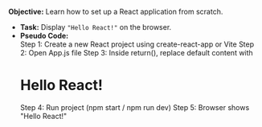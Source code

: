 **Objective:** Learn how to set up a React application from scratch.  
- **Task:** Display `"Hello React!"` on the browser.  
- **Pseudo Code:**  
Step 1: Create a new React project using create-react-app or Vite
Step 2: Open App.js file
Step 3: Inside return(), replace default content with <h1>Hello React!</h1>
Step 4: Run project (npm start / npm run dev)
Step 5: Browser shows "Hello React!"

